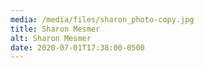 ```yaml
---
media: /media/files/sharon_photo-copy.jpg
title: Sharon Mesmer
alt: Sharon Mesmer
date: 2020-07-01T17:38:00-0500
---
```

